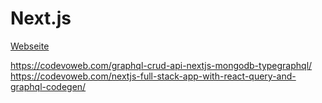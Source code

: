 # Next.js

[Webseite](https://nextjs.org)

https://codevoweb.com/graphql-crud-api-nextjs-mongodb-typegraphql/
https://codevoweb.com/nextjs-full-stack-app-with-react-query-and-graphql-codegen/
